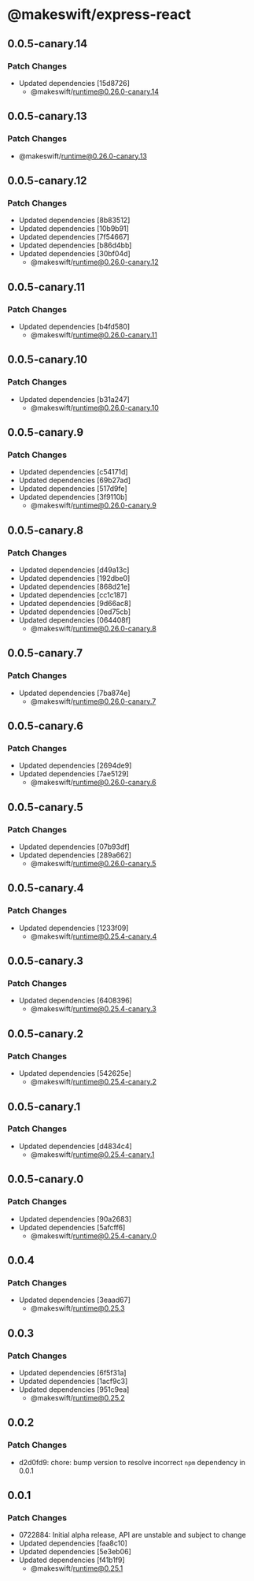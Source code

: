 # @makeswift/express-react

## 0.0.5-canary.14

### Patch Changes

- Updated dependencies [15d8726]
  - @makeswift/runtime@0.26.0-canary.14

## 0.0.5-canary.13

### Patch Changes

- @makeswift/runtime@0.26.0-canary.13

## 0.0.5-canary.12

### Patch Changes

- Updated dependencies [8b83512]
- Updated dependencies [10b9b91]
- Updated dependencies [7f54667]
- Updated dependencies [b86d4bb]
- Updated dependencies [30bf04d]
  - @makeswift/runtime@0.26.0-canary.12

## 0.0.5-canary.11

### Patch Changes

- Updated dependencies [b4fd580]
  - @makeswift/runtime@0.26.0-canary.11

## 0.0.5-canary.10

### Patch Changes

- Updated dependencies [b31a247]
  - @makeswift/runtime@0.26.0-canary.10

## 0.0.5-canary.9

### Patch Changes

- Updated dependencies [c54171d]
- Updated dependencies [69b27ad]
- Updated dependencies [517d9fe]
- Updated dependencies [3f9110b]
  - @makeswift/runtime@0.26.0-canary.9

## 0.0.5-canary.8

### Patch Changes

- Updated dependencies [d49a13c]
- Updated dependencies [192dbe0]
- Updated dependencies [868d21e]
- Updated dependencies [cc1c187]
- Updated dependencies [9d66ac8]
- Updated dependencies [0ed75cb]
- Updated dependencies [064408f]
  - @makeswift/runtime@0.26.0-canary.8

## 0.0.5-canary.7

### Patch Changes

- Updated dependencies [7ba874e]
  - @makeswift/runtime@0.26.0-canary.7

## 0.0.5-canary.6

### Patch Changes

- Updated dependencies [2694de9]
- Updated dependencies [7ae5129]
  - @makeswift/runtime@0.26.0-canary.6

## 0.0.5-canary.5

### Patch Changes

- Updated dependencies [07b93df]
- Updated dependencies [289a662]
  - @makeswift/runtime@0.26.0-canary.5

## 0.0.5-canary.4

### Patch Changes

- Updated dependencies [1233f09]
  - @makeswift/runtime@0.25.4-canary.4

## 0.0.5-canary.3

### Patch Changes

- Updated dependencies [6408396]
  - @makeswift/runtime@0.25.4-canary.3

## 0.0.5-canary.2

### Patch Changes

- Updated dependencies [542625e]
  - @makeswift/runtime@0.25.4-canary.2

## 0.0.5-canary.1

### Patch Changes

- Updated dependencies [d4834c4]
  - @makeswift/runtime@0.25.4-canary.1

## 0.0.5-canary.0

### Patch Changes

- Updated dependencies [90a2683]
- Updated dependencies [5afcff6]
  - @makeswift/runtime@0.25.4-canary.0

## 0.0.4

### Patch Changes

- Updated dependencies [3eaad67]
  - @makeswift/runtime@0.25.3

## 0.0.3

### Patch Changes

- Updated dependencies [6f5f31a]
- Updated dependencies [1acf9c3]
- Updated dependencies [951c9ea]
  - @makeswift/runtime@0.25.2

## 0.0.2

### Patch Changes

- d2d0fd9: chore: bump version to resolve incorrect `npm` dependency in 0.0.1

## 0.0.1

### Patch Changes

- 0722884: Initial alpha release, API are unstable and subject to change
- Updated dependencies [faa8c10]
- Updated dependencies [5e3eb06]
- Updated dependencies [f41b1f9]
  - @makeswift/runtime@0.25.1
